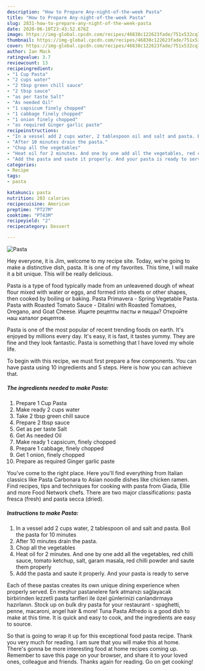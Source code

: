 ```yaml
---
description: "How to Prepare Any-night-of-the-week Pasta"
title: "How to Prepare Any-night-of-the-week Pasta"
slug: 2831-how-to-prepare-any-night-of-the-week-pasta
date: 2020-06-10T23:43:52.676Z
image: https://img-global.cpcdn.com/recipes/46838c122623fade/751x532cq70/pasta-recipe-main-photo.jpg
thumbnail: https://img-global.cpcdn.com/recipes/46838c122623fade/751x532cq70/pasta-recipe-main-photo.jpg
cover: https://img-global.cpcdn.com/recipes/46838c122623fade/751x532cq70/pasta-recipe-main-photo.jpg
author: Ian Mack
ratingvalue: 3.7
reviewcount: 13
recipeingredient:
- "1 Cup Pasta"
- "2 cups water"
- "2 tbsp green chill sauce"
- "2 tbsp sauce"
- "as per taste Salt"
- "As needed Oil"
- "1 capsicum finely chopped"
- "1 cabbage finely chopped"
- "1 onion finely chopped"
- "as required Ginger garlic paste"
recipeinstructions:
- "In a vessel add 2 cups water, 2 tablespoon oil and salt and pasta. Boil the pasta for 10 minutes"
- "After 10 minutes drain the pasta."
- "Chop all the vegetables"
- "Heat oil for 2 minutes. And one by one add all the vegetables, red chilli sauce, tomato ketchup, salt, garam masala, red chilli powder and saute them properly"
- "Add the pasta and saute it properly. And your pasta is ready to serve"
categories:
- Recipe
tags:
- pasta

katakunci: pasta 
nutrition: 203 calories
recipecuisine: American
preptime: "PT27M"
cooktime: "PT43M"
recipeyield: "2"
recipecategory: Dessert

---
```



![Pasta](https://img-global.cpcdn.com/recipes/46838c122623fade/751x532cq70/pasta-recipe-main-photo.jpg)

Hey everyone, it is Jim, welcome to my recipe site. Today, we're going to make a distinctive dish, pasta. It is one of my favorites. This time, I will make it a bit unique. This will be really delicious.

Pasta is a type of food typically made from an unleavened dough of wheat flour mixed with water or eggs, and formed into sheets or other shapes, then cooked by boiling or baking. Pasta Primavera - Spring Vegetable Pasta. Pasta with Roasted Tomato Sauce - Ditalini with Roasted Tomatoes, Oregano, and Goat Cheese. Ищите рецепты пасты и пиццы? Откройте наш каталог рецептов.

Pasta is one of the most popular of recent trending foods on earth. It's enjoyed by millions every day. It's easy, it is fast, it tastes yummy. They are fine and they look fantastic. Pasta is something that I have loved my whole life.


To begin with this recipe, we must first prepare a few components. You can have pasta using 10 ingredients and 5 steps. Here is how you can achieve that.

<!--inarticleads1-->

##### The ingredients needed to make Pasta:

1. Prepare 1 Cup Pasta
1. Make ready 2 cups water
1. Take 2 tbsp green chill sauce
1. Prepare 2 tbsp sauce
1. Get as per taste Salt
1. Get As needed Oil
1. Make ready 1 capsicum, finely chopped
1. Prepare 1 cabbage, finely chopped
1. Get 1 onion, finely chopped
1. Prepare as required Ginger garlic paste


You&#39;ve come to the right place. Here you&#39;ll find everything from Italian classics like Pasta Carbonara to Asian noodle dishes like chicken ramen. Find recipes, tips and techniques for cooking with pasta from Giada, Ellie and more Food Network chefs. There are two major classifications: pasta fresca (fresh) and pasta secca (dried). 

<!--inarticleads2-->

##### Instructions to make Pasta:

1. In a vessel add 2 cups water, 2 tablespoon oil and salt and pasta. Boil the pasta for 10 minutes
1. After 10 minutes drain the pasta.
1. Chop all the vegetables
1. Heat oil for 2 minutes. And one by one add all the vegetables, red chilli sauce, tomato ketchup, salt, garam masala, red chilli powder and saute them properly
1. Add the pasta and saute it properly. And your pasta is ready to serve


Each of these pastas creates its own unique dining experience when properly served. En meşhur pastanelere fark atmanızı sağlayacak birbirinden lezzetli pasta tarifleri ile özel günlerinizi canlandırmaya hazırlanın. Stock up on bulk dry pasta for your restaurant - spaghetti, penne, macaroni, angel hair &amp; more! Tuna Pasta Alfredo is a good dish to make at this time. It is quick and easy to cook, and the ingredients are easy to source. 

So that is going to wrap it up for this exceptional food pasta recipe. Thank you very much for reading. I am sure that you will make this at home. There's gonna be more interesting food at home recipes coming up. Remember to save this page on your browser, and share it to your loved ones, colleague and friends. Thanks again for reading. Go on get cooking!
